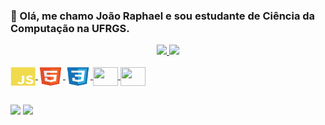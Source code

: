 ### 👋 Olá, me chamo João Raphael e sou estudante de Ciência da Computação na UFRGS.
<div align="center">
  <a href="https://github.com/raphaeljjoao">
  <img height="190em" src="https://github-readme-stats.vercel.app/api?username=raphaeljjoao&show_icons=true&theme=radical&include_all_commits=true&count_private=true&border_radius=0&include_all_commits=true"/>
  <img height="190em" src="https://github-readme-stats.vercel.app/api/top-langs/?username=raphaeljjoao&layout=compact&langs_count=7&theme=radical&border_radius=0&hide=Jupyter%20Notebook"/>
    
</div>
<div style="display: inline_block"><br>
  <img align="center" height="30" width="40" src="https://raw.githubusercontent.com/devicons/devicon/master/icons/javascript/javascript-plain.svg">
  <img align="center" height="30" width="40" src="https://raw.githubusercontent.com/devicons/devicon/master/icons/html5/html5-original.svg">
  <img align="center" height="30" width="40" src="https://raw.githubusercontent.com/devicons/devicon/master/icons/css3/css3-original.svg">
  
  <img align="center" height="30" width="40" src="https://cdn.jsdelivr.net/gh/devicons/devicon/icons/git/git-original.svg">
  <!--
  <img align="center" height="30" width="40" src="https://cdn.jsdelivr.net/gh/devicons/devicon/icons/github/github-original.svg">
  -->
  <img align="center" height="30" width="40" src="https://cdn.jsdelivr.net/gh/devicons/devicon/icons/vscode/vscode-original.svg">
</div>
  
  ##
 
<div> 
  <a href="https://www.linkedin.com/in/joaoraphael" target="_blank"><img src="https://img.shields.io/badge/-LinkedIn-%230077B5?style=for-the-badge&logo=linkedin&logoColor=white" target="_blank"></a> 
  <a href="mailto:raphaeljoao02@gmail.com" target="_blank"><img src="https://img.shields.io/badge/Gmail-D14836?style=for-the-badge&logo=gmail&logoColor=white" target="_blank"></a> 
  
</div>

<!--
- 🔭 I’m currently working on ...
- 🌱 I’m currently learning ...
- 👯 I’m looking to collaborate on ...
- 🤔 I’m looking for help with ...
- 💬 Ask me about ...
- 📫 How to reach me: ...
- 😄 Pronouns: ...
- ⚡ Fun fact: ...

